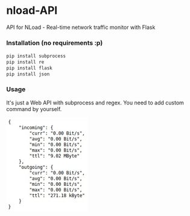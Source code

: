 # nload-API
API for NLoad - Real-time network traffic monitor with Flask

<h3>Installation (no requirements :p)</h3>

```
pip install subprocess
pip install re
pip install flask
pip install json
```

<h3>Usage</h3>
It's just a Web API with subprocess and regex. You need to add custom command by yourself.

![Usage](https://raw.githubusercontent.com/L0rdT33z/nload-API/main/img/01.jpg?raw=true)
